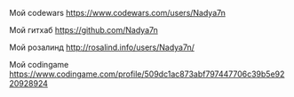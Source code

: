 Мой codewars  https://www.codewars.com/users/Nadya7n

Мой гитхаб  https://github.com/Nadya7n

Мой розалинд  http://rosalind.info/users/Nadya7n/

Мой codingame https://www.codingame.com/profile/509dc1ac873abf797447706c39b5e9220928924
